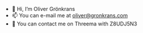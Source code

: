 - 👋 Hi, I’m Oliver Grönkrans
- 📫 You can e-mail me at oliver@gronkrans.com
- 💬 You can contact me on Threema with Z8UDJ5N3
